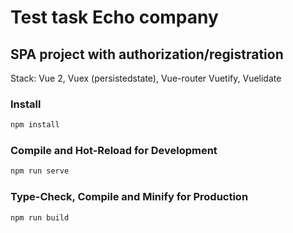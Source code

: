 # Test task Echo company

## SPA project with authorization/registration

Stack: Vue 2, Vuex (persistedstate), Vue-router Vuetify, Vuelidate

### Install

```sh
npm install
```

### Compile and Hot-Reload for Development

```sh
npm run serve
```

### Type-Check, Compile and Minify for Production

```sh
npm run build
```
